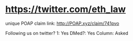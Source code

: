 # https://twitter.com/eth_law

unique POAP claim link: 
http://POAP.xyz/claim/741pvo

Following us on twitter? 1: Yes
DMed?: Yes
Column: Asked
